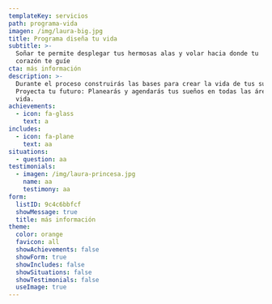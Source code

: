 ```yaml
---
templateKey: servicios
path: programa-vida
imagen: /img/laura-big.jpg
title: Programa diseña tu vida
subtitle: >-
  Soñar te permite desplegar tus hermosas alas y volar hacia donde tu
  corazón te guíe
cta: más información
description: >-
  Durante el proceso construirás las bases para crear la vida de tus sueños.
  Proyecta tu futuro: Planearás y agendarás tus sueños en todas las áreas de tu
  vida.
achievements:
  - icon: fa-glass
    text: a
includes:
  - icon: fa-plane
    text: aa
situations:
  - question: aa
testimonials:
  - imagen: /img/laura-princesa.jpg
    name: aa
    testimony: aa
form:
  listID: 9c4c6bbfcf
  showMessage: true
  title: más información
theme:
  color: orange
  favicon: all
  showAchievements: false
  showForm: true
  showIncludes: false
  showSituations: false
  showTestimonials: false
  useImage: true
---
```

